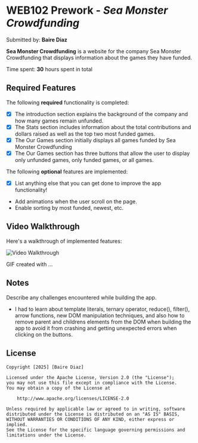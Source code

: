 # WEB102 Prework - *Sea Monster Crowdfunding*

Submitted by: **Baire Diaz**

**Sea Monster Crowdfunding** is a website for the company Sea Monster Crowdfunding that displays information about the games they have funded.

Time spent: **30** hours spent in total

## Required Features

The following **required** functionality is completed:

* [x] The introduction section explains the background of the company and how many games remain unfunded.
* [x] The Stats section includes information about the total contributions and dollars raised as well as the top two most funded games.
* [x] The Our Games section initially displays all games funded by Sea Monster Crowdfunding
* [x] The Our Games section has three buttons that allow the user to display only unfunded games, only funded games, or all games.

The following **optional** features are implemented:

* [x] List anything else that you can get done to improve the app functionality!
- Add animations when the user scroll on the page.
- Enable sorting by most funded, newest, etc.

## Video Walkthrough

Here's a walkthrough of implemented features:

<img src='https://www.loom.com/share/cab2e80d24eb446b9b306ece4cbfdb6f?sid=402fa610-d237-4299-a770-65dd9ff944c5' title='Video Walkthrough' width='' alt='Video Walkthrough' />

<!-- Replace this with whatever GIF tool you used! -->
GIF created with ...  
<!-- Recommended tools:
[Kap](https://getkap.co/) for macOS
[ScreenToGif](https://www.screentogif.com/) for Windows
[peek](https://github.com/phw/peek) for Linux. -->

## Notes

Describe any challenges encountered while building the app.

- I had to learn about template literals, ternary operator, reduce(), filter(), arrow functions, new DOM manipulation techniques, and also how to remove parent and childrens elements from the DOM when building the app to avoid it from crashing and getting unexpected errors when clicking on the buttons.

## License

    Copyright [2025] [Baire Diaz]

    Licensed under the Apache License, Version 2.0 (the "License");
    you may not use this file except in compliance with the License.
    You may obtain a copy of the License at

        http://www.apache.org/licenses/LICENSE-2.0

    Unless required by applicable law or agreed to in writing, software
    distributed under the License is distributed on an "AS IS" BASIS,
    WITHOUT WARRANTIES OR CONDITIONS OF ANY KIND, either express or implied.
    See the License for the specific language governing permissions and
    limitations under the License.

